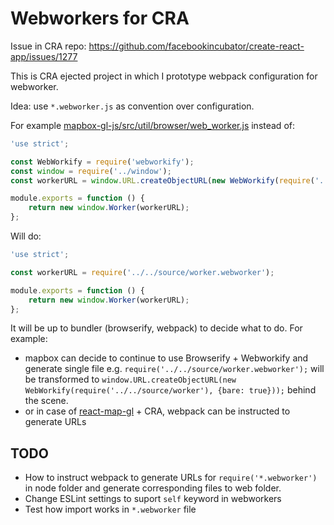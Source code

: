# Webworkers for CRA

Issue in CRA repo: https://github.com/facebookincubator/create-react-app/issues/1277

This is CRA ejected project in which I prototype webpack configuration for webworker.

Idea: use `*.webworker.js` as convention over configuration.

For example [mapbox-gl-js/src/util/browser/web_worker.js](https://github.com/mapbox/mapbox-gl-js/blob/b9e10b939c6a3fe5d7ecac209f751b4871970ede/src/util/browser/web_worker.js) instead of:

```js
'use strict';

const WebWorkify = require('webworkify');
const window = require('../window');
const workerURL = window.URL.createObjectURL(new WebWorkify(require('../../source/worker'), {bare: true}));

module.exports = function () {
    return new window.Worker(workerURL);
};
```

Will do:
```js
'use strict';

const workerURL = require('../../source/worker.webworker');

module.exports = function () {
    return new window.Worker(workerURL);
};
```

It will be up to bundler (browserify, webpack) to decide what to do. For example: 
 - mapbox can decide to continue to use Browserify + Webworkify and generate single file e.g. `require('../../source/worker.webworker');` will be transformed to `window.URL.createObjectURL(new WebWorkify(require('../../source/worker'), {bare: true}));` behind the scene.
 - or in case of [react-map-gl](https://github.com/uber/react-map-gl) + CRA, webpack can be instructed to generate URLs
 
## TODO

- How to instruct webpack to generate URLs for `require('*.webworker')` in node folder and generate corresponding files to web folder.
- Change ESLint settings to suport `self` keyword in webworkers
- Test how import works in `*.webworker` file
